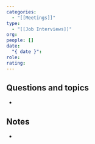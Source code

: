 ```yaml
---
categories:
  - "[[Meetings]]"
type:
  - "[[Job Interviews]]"
org:
people: []
date:
  "{ date }":
role:
rating:
---
```

## Questions and topics

- 

## Notes

- 

